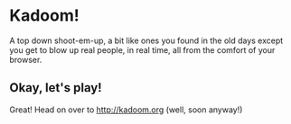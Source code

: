 Kadoom!
=======

A top down shoot-em-up, a bit like ones you found in the old days except you get
to blow up real people, in real time, all from the comfort of your browser.

Okay, let's play!
-----------------

Great! Head on over to http://kadoom.org (well, soon anyway!)
